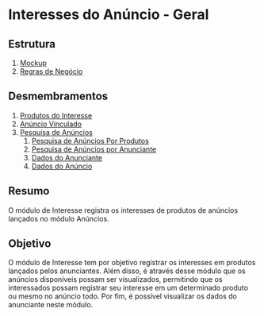 # Interesses do Anúncio - Geral

## Estrutura
1. [Mockup](mockup/interesse.mockup.md)
2. [Regras de Negócio](regras%20de%20negócio/interesse.bdd.md)

## Desmembramentos
1. [Produtos do Interesse](mockup/interesse.mockup.md#produtos-do-interesse)
2. [Anúncio Vinculado](mockup/interesse.mockup.md#aba-anúncio-vinculado)
3. [Pesquisa de Anúncios](mockup/interesse.mockup.md#pesquisa-de-anúncios)
   1. [Pesquisa de Anúncios Por Produtos](mockup/interesse.mockup.md#aba-produtos-da-pesquisa-de-anúncios)
   2. [Pesquisa de Anúncios por Anunciante](mockup/interesse.mockup.md#aba-anúncios-da-pesquisa-por-anúncios)
   3. [Dados do Anunciante](mockup/interesse.mockup.md#dados-do-anunciante)
   4. [Dados do Anúncio](mockup/interesse.mockup.md#dados-do-anúncio)

## Resumo
O módulo de Interesse registra os interesses de produtos de anúncios lançados no módulo Anúncios.

## Objetivo
O módulo de Interesse tem por objetivo registrar os interesses em produtos lançados pelos anunciantes. Além disso, é através desse módulo que os anúncios disponíveis possam ser visualizados, permitindo que os interessados possam registrar seu interesse em um determinado produto ou mesmo no anúncio todo. Por fim, é possível visualizar os dados do anunciante neste módulo.